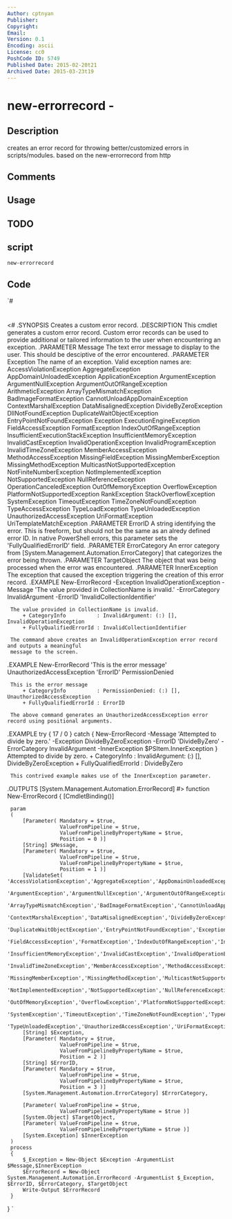 ```yaml
---
Author: cptnyan
Publisher: 
Copyright: 
Email: 
Version: 0.1
Encoding: ascii
License: cc0
PoshCode ID: 5749
Published Date: 2015-02-20t21
Archived Date: 2015-03-23t19
---
```


# new-errorrecord - 

## Description

creates an error record for throwing better/customized errors in scripts/modules. based on the new-errorrecord from http

## Comments



## Usage



## TODO



## script

`new-errorrecord`

## Code

`#
 #
 <#
 .SYNOPSIS
     Creates a custom error record.
 .DESCRIPTION
     This cmdlet generates a custom error record. Custom error 
     records can be used to provide additional or tailored 
     information to the user when encountering an exception.
 .PARAMETER Message
     The text error message to display to the user. This should
     be desciptive of the error encountered.
 .PARAMETER Exception
     The name of an exception. Valid exception names are:
         AccessViolationException
         AggregateException
         AppDomainUnloadedException
         ApplicationException
         ArgumentException
         ArgumentNullException
         ArgumentOutOfRangeException
         ArithmeticException
         ArrayTypeMismatchException
         BadImageFormatException
         CannotUnloadAppDomainException
         ContextMarshalException
         DataMisalignedException
         DivideByZeroException
         DllNotFoundException
         DuplicateWaitObjectException
         EntryPointNotFoundException
         Exception
         ExecutionEngineException
         FieldAccessException
         FormatException
         IndexOutOfRangeException
         InsufficientExecutionStackException
         InsufficientMemoryException
         InvalidCastException
         InvalidOperationException
         InvalidProgramException
         InvalidTimeZoneException
         MemberAccessException
         MethodAccessException
         MissingFieldException
         MissingMemberException
         MissingMethodException
         MulticastNotSupportedException
         NotFiniteNumberException
         NotImplementedException
         NotSupportedException
         NullReferenceException
         OperationCanceledException
         OutOfMemoryException
         OverflowException
         PlatformNotSupportedException
         RankException
         StackOverflowException
         SystemException
         TimeoutException
         TimeZoneNotFoundException
         TypeAccessException
         TypeLoadException
         TypeUnloadedException
         UnauthorizedAccessException
         UriFormatException
         UriTemplateMatchException
 .PARAMETER ErrorID
     A string identifying the error. This is freeform, but should not be 
     the same as an alredy defined error ID. In native PowerShell errors,
     this parameter sets the 'FullyQualifiedErrorID' field.
 .PARAMETER ErrorCategory
     An error category from [System.Management.Automation.ErrorCategory]
     that categorizes the error being thrown.
 .PARAMETER TargetObject
     The object that was being processed when the error was encountered.
 .PARAMETER InnerException
     The exception that caused the exception triggering the creation of
     this error record.
 .EXAMPLE
     New-ErrorRecord -Exception InvalidOperationException -Message 'The value provided in CollectionName is invalid.' -ErrorCategory InvalidArgument -ErrorID 'InvalidCollectionIdentifier'
 
     The value provided in CollectionName is invalid.
         + CategoryInfo          : InvalidArgument: (:) [], InvalidOperationException
         + FullyQualifiedErrorId : InvalidCollectionIdentifier
 
     The command above creates an InvalidOperationException error record and outputs a meaningful 
     message to the screen.
 .EXAMPLE
     New-ErrorRecord 'This is the error message' UnauthorizedAccessException 'ErrorID' PermissionDenied
     
     This is the error message
         + CategoryInfo          : PermissionDenied: (:) [], UnauthorizedAccessException
         + FullyQualifiedErrorId : ErrorID
     
     The above command generates an UnauthorizedAccessException error record using positional arguments.
 .EXAMPLE
     try
     {
         17 / 0
     }
     catch
     {
         New-ErrorRecord -Message 'Attempted to divide by zero.' -Exception DivideByZeroException -ErrorID 'DivideByZero' -ErrorCategory InvalidArgument -InnerException $PSItem.InnerException
     }
     Attempted to divide by zero.
         + CategoryInfo          : InvalidArgument: (:) [], DivideByZeroException
         + FullyQualifiedErrorId : DivideByZero
 
     This contrived example makes use of the InnerException parameter.
 .OUTPUTS
     [System.Management.Automation.ErrorRecord]
 #>
 function New-ErrorRecord
 {
     [CmdletBinding()]
 
     param
     (
         [Parameter( Mandatory = $true,
                     ValueFromPipeline = $true,
                     ValueFromPipelineByPropertyName = $true,
                     Position = 0 )]
         [String] $Message,
         [Parameter( Mandatory = $true,
                     ValueFromPipeline = $true,
                     ValueFromPipelineByPropertyName = $true,
                     Position = 1 )]
         [ValidateSet( 'AccessViolationException','AggregateException','AppDomainUnloadedException','ApplicationException',
                       'ArgumentException','ArgumentNullException','ArgumentOutOfRangeException','ArithmeticException',
                       'ArrayTypeMismatchException','BadImageFormatException','CannotUnloadAppDomainException',
                       'ContextMarshalException','DataMisalignedException','DivideByZeroException','DllNotFoundException',
                       'DuplicateWaitObjectException','EntryPointNotFoundException','Exception','ExecutionEngineException',
                       'FieldAccessException','FormatException','IndexOutOfRangeException','InsufficientExecutionStackException',
                       'InsufficientMemoryException','InvalidCastException','InvalidOperationException','InvalidProgramException',
                       'InvalidTimeZoneException','MemberAccessException','MethodAccessException','MissingFieldException',
                       'MissingMemberException','MissingMethodException','MulticastNotSupportedException','NotFiniteNumberException',
                       'NotImplementedException','NotSupportedException','NullReferenceException','OperationCanceledException',
                       'OutOfMemoryException','OverflowException','PlatformNotSupportedException','RankException','StackOverflowException',
                       'SystemException','TimeoutException','TimeZoneNotFoundException','TypeAccessException','TypeLoadException',
                       'TypeUnloadedException','UnauthorizedAccessException','UriFormatException','UriTemplateMatchException')]
         [String] $Exception,        
         [Parameter( Mandatory = $true,
                     ValueFromPipeline = $true,
                     ValueFromPipelineByPropertyName = $true,
                     Position = 2 )]
         [String] $ErrorID,
         [Parameter( Mandatory = $true,
                     ValueFromPipeline = $true,
                     ValueFromPipelineByPropertyName = $true,
                     Position = 3 )]
         [System.Management.Automation.ErrorCategory] $ErrorCategory,
         
         [Parameter( ValueFromPipeline = $true,
                     ValueFromPipelineByPropertyName = $true )]
         [System.Object] $TargetObject,
         [Parameter( ValueFromPipeline = $true,
                     ValueFromPipelineByPropertyName = $true )]
         [System.Exception] $InnerException
     )
     process 
     {
         $_Exception = New-Object $Exception -ArgumentList $Message,$InnerException
         $ErrorRecord = New-Object System.Management.Automation.ErrorRecord -ArgumentList $_Exception, $ErrorID, $ErrorCategory, $TargetObject
         Write-Output $ErrorRecord
     }
 }
`

